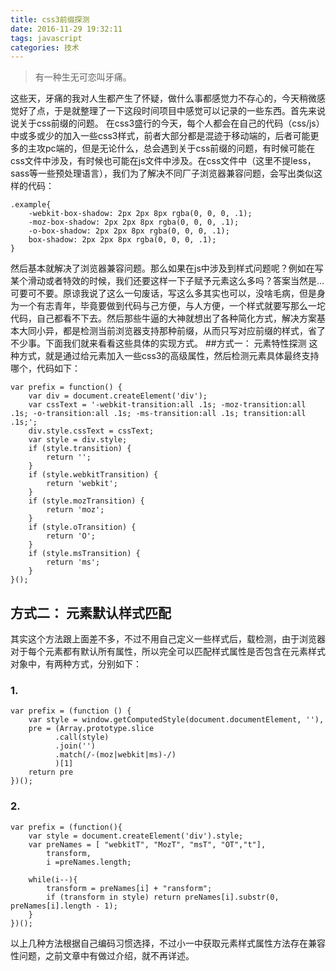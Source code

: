 ```yaml
---
title: css3前缀探测
date: 2016-11-29 19:32:11
tags: javascript
categories: 技术
---
```

> 有一种生无可恋叫牙痛。

这些天，牙痛的我对人生都产生了怀疑，做什么事都感觉力不存心的，今天稍微感觉好了点，于是就整理了一下这段时间项目中感觉可以记录的一些东西。首先来说说关于css前缀的问题。
在css3盛行的今天，每个人都会在自己的代码（css/js）中或多或少的加入一些css3样式，前者大部分都是混迹于移动端的，后者可能更多的主攻pc端的，但是无论什么，总会遇到关于css前缀的问题，有时候可能在css文件中涉及，有时候也可能在js文件中涉及。在css文件中（这里不提less，sass等一些预处理语言），我们为了解决不同厂子浏览器兼容问题，会写出类似这样的代码：

    .example{
        -webkit-box-shadow: 2px 2px 8px rgba(0, 0, 0, .1);
        -moz-box-shadow: 2px 2px 8px rgba(0, 0, 0, .1);
        -o-box-shadow: 2px 2px 8px rgba(0, 0, 0, .1);
        box-shadow: 2px 2px 8px rgba(0, 0, 0, .1);
    }
    
然后基本就解决了浏览器兼容问题。那么如果在js中涉及到样式问题呢？<!--more-->例如在写某个滑动或者特效的时候，我们还要这样一下子赋予元素这么多吗？答案当然是...可要可不要。原谅我说了这么一句废话，写这么多其实也可以，没啥毛病，但是身为一个有志青年，毕竟要做到代码与己方便，与人方便，一个样式就要写那么一坨代码，自己都看不下去。然后那些牛逼的大神就想出了各种简化方式，解决方案基本大同小异，都是检测当前浏览器支持那种前缀，从而只写对应前缀的样式，省了不少事。下面我们就来看看这些具体的实现方式。
##方式一： 元素特性探测
这种方式，就是通过给元素加入一些css3的高级属性，然后检测元素具体最终支持哪个，代码如下：

    var prefix = function() {
        var div = document.createElement('div');
        var cssText = '-webkit-transition:all .1s; -moz-transition:all .1s; -o-transition:all .1s; -ms-transition:all .1s; transition:all .1s;';
        div.style.cssText = cssText;
        var style = div.style;
        if (style.transition) {
            return '';
        }
        if (style.webkitTransition) {
            return 'webkit';
        }
        if (style.mozTransition) {
            return 'moz';
        }
        if (style.oTransition) {
            return 'O';
        }
        if (style.msTransition) {
            return 'ms';
        }
    }();
## 方式二： 元素默认样式匹配
其实这个方法跟上面差不多，不过不用自己定义一些样式后，载检测，由于浏览器对于每个元素都有默认所有属性，所以完全可以匹配样式属性是否包含在元素样式对象中，有两种方式，分别如下：
### 1. 
 

    var prefix = (function () {
        var style = window.getComputedStyle(document.documentElement, ''),
        pre = (Array.prototype.slice
              .call(style)
              .join('') 
              .match(/-(moz|webkit|ms)-/)
              )[1]
        return pre
    })();
### 2.
  	var prefix = (function(){
  	    var style = document.createElement('div').style;
  		var preNames = [ "webkitT", "MozT", "msT", "OT","t"],
  			transform,
  			i =preNames.length;

  		while(i--){
  			transform = preNames[i] + "ransform";
  			if (transform in style) return preNames[i].substr(0, preNames[i].length - 1);
  		}
  	})();

以上几种方法根据自己编码习惯选择，不过小一中获取元素样式属性方法存在兼容性问题，之前文章中有做过介绍，就不再详述。